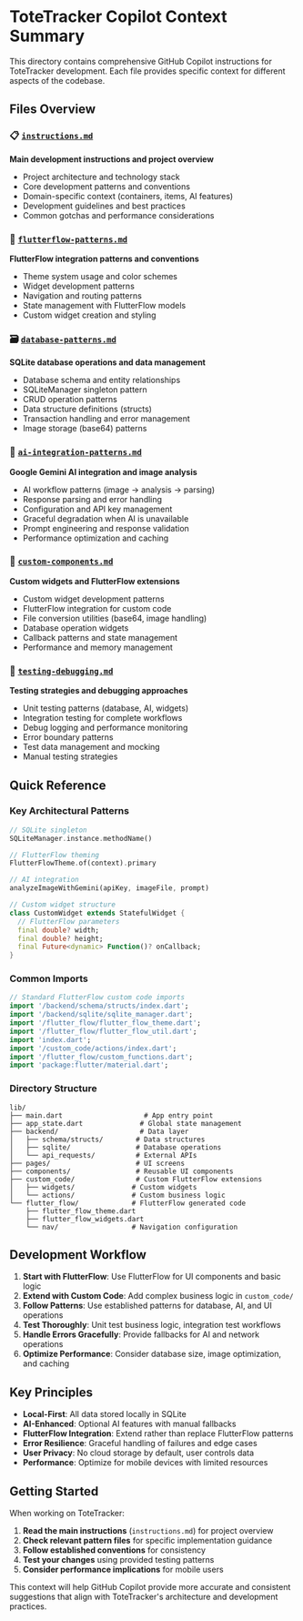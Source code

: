 # ToteTracker Copilot Context Summary

This directory contains comprehensive GitHub Copilot instructions for ToteTracker development. Each file provides specific context for different aspects of the codebase.

## Files Overview

### 📋 [`instructions.md`](./instructions.md)
**Main development instructions and project overview**
- Project architecture and technology stack
- Core development patterns and conventions
- Domain-specific context (containers, items, AI features)
- Development guidelines and best practices
- Common gotchas and performance considerations

### 🎨 [`flutterflow-patterns.md`](./flutterflow-patterns.md)
**FlutterFlow integration patterns and conventions**
- Theme system usage and color schemes
- Widget development patterns
- Navigation and routing patterns
- State management with FlutterFlow models
- Custom widget creation and styling

### 🗃️ [`database-patterns.md`](./database-patterns.md)
**SQLite database operations and data management**
- Database schema and entity relationships
- SQLiteManager singleton pattern
- CRUD operation patterns
- Data structure definitions (structs)
- Transaction handling and error management
- Image storage (base64) patterns

### 🤖 [`ai-integration-patterns.md`](./ai-integration-patterns.md)
**Google Gemini AI integration and image analysis**
- AI workflow patterns (image → analysis → parsing)
- Response parsing and error handling
- Configuration and API key management
- Graceful degradation when AI is unavailable
- Prompt engineering and response validation
- Performance optimization and caching

### 🧩 [`custom-components.md`](./custom-components.md)
**Custom widgets and FlutterFlow extensions**
- Custom widget development patterns
- FlutterFlow integration for custom code
- File conversion utilities (base64, image handling)
- Database operation widgets
- Callback patterns and state management
- Performance and memory management

### 🧪 [`testing-debugging.md`](./testing-debugging.md)
**Testing strategies and debugging approaches**
- Unit testing patterns (database, AI, widgets)
- Integration testing for complete workflows
- Debug logging and performance monitoring
- Error boundary patterns
- Test data management and mocking
- Manual testing strategies

## Quick Reference

### Key Architectural Patterns
```dart
// SQLite singleton
SQLiteManager.instance.methodName()

// FlutterFlow theming
FlutterFlowTheme.of(context).primary

// AI integration
analyzeImageWithGemini(apiKey, imageFile, prompt)

// Custom widget structure
class CustomWidget extends StatefulWidget {
  // FlutterFlow parameters
  final double? width;
  final double? height;
  final Future<dynamic> Function()? onCallback;
}
```

### Common Imports
```dart
// Standard FlutterFlow custom code imports
import '/backend/schema/structs/index.dart';
import '/backend/sqlite/sqlite_manager.dart';
import '/flutter_flow/flutter_flow_theme.dart';
import '/flutter_flow/flutter_flow_util.dart';
import 'index.dart';
import '/custom_code/actions/index.dart';
import '/flutter_flow/custom_functions.dart';
import 'package:flutter/material.dart';
```

### Directory Structure
```
lib/
├── main.dart                    # App entry point
├── app_state.dart              # Global state management
├── backend/                    # Data layer
│   ├── schema/structs/        # Data structures
│   ├── sqlite/                # Database operations
│   └── api_requests/          # External APIs
├── pages/                     # UI screens
├── components/                # Reusable UI components
├── custom_code/               # Custom FlutterFlow extensions
│   ├── widgets/              # Custom widgets
│   └── actions/              # Custom business logic
└── flutter_flow/             # FlutterFlow generated code
    ├── flutter_flow_theme.dart
    ├── flutter_flow_widgets.dart
    └── nav/                  # Navigation configuration
```

## Development Workflow

1. **Start with FlutterFlow**: Use FlutterFlow for UI components and basic logic
2. **Extend with Custom Code**: Add complex business logic in `custom_code/`
3. **Follow Patterns**: Use established patterns for database, AI, and UI operations
4. **Test Thoroughly**: Unit test business logic, integration test workflows
5. **Handle Errors Gracefully**: Provide fallbacks for AI and network operations
6. **Optimize Performance**: Consider database size, image optimization, and caching

## Key Principles

- **Local-First**: All data stored locally in SQLite
- **AI-Enhanced**: Optional AI features with manual fallbacks
- **FlutterFlow Integration**: Extend rather than replace FlutterFlow patterns
- **Error Resilience**: Graceful handling of failures and edge cases
- **User Privacy**: No cloud storage by default, user controls data
- **Performance**: Optimize for mobile devices with limited resources

## Getting Started

When working on ToteTracker:

1. **Read the main instructions** (`instructions.md`) for project overview
2. **Check relevant pattern files** for specific implementation guidance
3. **Follow established conventions** for consistency
4. **Test your changes** using provided testing patterns
5. **Consider performance implications** for mobile users

This context will help GitHub Copilot provide more accurate and consistent suggestions that align with ToteTracker's architecture and development practices.